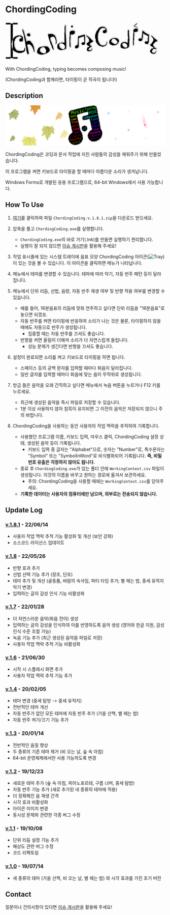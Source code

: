 # ChordingCoding
![ChordingCoding Logo](https://raw.githubusercontent.com/salt26/chordingcoding/master/ChordingCoding/Resources/Logos/Logo.gif)

With ChordingCoding, typing becomes composing music!

(ChordingCoding과 함께라면, 타이핑이 곧 작곡이 됩니다!)

## Description
![ChordingCoding](https://raw.githubusercontent.com/salt26/chordingcoding/master/ChordingCoding/Resources/Title.png)

ChordingCoding은 코딩과 문서 작업에 지친 사람들의 감성을 채워주기 위해 만들었습니다.

이 프로그램을 켜면 키보드로 타이핑을 할 때마다 아름다운 소리가 생겨납니다.

Windows Forms로 개발된 응용 프로그램으로, 64-bit Windows에서 사용 가능합니다.

## How To Use
1. [여기](https://github.com/salt26/chordingcoding/releases/tag/v.1.8.1)를 클릭하여 파일 `ChordingCoding.v.1.8.1.zip`을 다운로드 받으세요.
 
2. 압축을 풀고 `ChordingCoding.exe`를 실행합니다.
   * `ChordingCoding.exe`의 바로 가기(.lnk)를 만들면 실행하기 편리합니다.
   * 실행이 잘 되지 않으면 [이슈 게시판](https://github.com/salt26/chordingcoding/issues)을 활용해 주세요!

3. 작업 표시줄에 있는 시스템 트레이에 음표 모양 ChordingCoding 아이콘(![Tray](https://raw.githubusercontent.com/salt26/chordingcoding/master/ChordingCoding/Resources/Tray.ico))이 있는 것을 볼 수 있습니다. 이 아이콘을 클릭하면 메뉴가 나타납니다.

4. 메뉴에서 테마를 변경할 수 있습니다. 테마에 따라 악기, 자동 반주 패턴 등이 달라집니다.

5. 메뉴에서 단위 리듬, 선법, 음량, 자동 반주 재생 여부 및 반향 적용 여부를 변경할 수 있습니다.
   * 예를 들어, 16분음표의 리듬에 맞춰 연주하고 싶다면 단위 리듬을 "16분음표"로 놓으면 되겠죠.
   * 자동 반주를 켜면 타이핑에 반응하여 소리가 나는 것은 물론, 타이핑하지 않을 때에도 자동으로 반주가 생성됩니다.
     * 집중할 때는 자동 반주를 끄셔도 좋습니다.
   * 반향을 켜면 울림이 더해져 소리가 더 자연스럽게 들립니다.
     * 성능 문제가 생긴다면 반향을 끄셔도 좋습니다.

6. 설정이 완료되면 소리를 켜고 키보드로 타이핑을 하면 됩니다.
   * 스페이스 등의 공백 문자를 입력할 때마다 화음이 달라집니다.
   * 일반 글자를 입력할 때마다 화음에 맞는 음이 무작위로 생성됩니다.

7. 방금 들은 음악을 오래 간직하고 싶다면 메뉴에서 녹음 버튼을 누르거나 F12 키를 누르세요.
   * 최근에 생성된 음악을 즉시 파일로 저장할 수 있습니다.
   * 1분 이상 사용하지 않아 침묵이 유지되면 그 이전의 음악은 저장되지 않으니 주의 바랍니다.

8. ChordingCoding을 사용하는 동안 사용자의 작업 맥락을 추적하여 기록합니다.
   * 사용했던 프로그램 이름, 키보드 입력, 마우스 클릭, ChordingCoding 설정 상태, 생성된 음악 등이 기록됩니다.
     * 키보드 입력 중 글자는 "Alphabet"으로, 숫자는 "Number"로, 특수문자는 "Symbol" 또는 "SymbolInWord"로 비식별화되어 기록됩니다. **즉, 비밀번호 유출은 걱정하지 않아도 됩니다.**
   * 종료 후 `ChordingCoding.exe`가 있는 폴더 안에 `WorkingContext.csv` 파일이 생성됩니다. 이것의 이름을 바꾸고 원하는 경로에 옮겨서 보관하세요.
     * 주의: ChordingCoding을 사용할 때에는 `WorkingContext.csv`를 닫아주세요.
   * **기록한 데이터는 사용자의 컴퓨터에만 남으며, 외부로는 전송되지 않습니다.**

## Update Log
### [v.1.8.1](https://github.com/salt26/chordingcoding/tree/v.1.8.1) - 22/06/14
* 사용자 작업 맥락 추적 기능 활성화 및 개선 (보안 강화)
* 소스코드 라이선스 업데이트

### [v.1.8](https://github.com/salt26/chordingcoding/tree/v.1.8) - 22/05/26
* 반향 효과 추가
* 선법 선택 기능 추가 (장조, 단조)
* 테마 추가 및 개선 (골동품, 바람의 속삭임, 파티 타임 추가; 별 헤는 밤, 중세 유적지 악기 변경)
* 입력하는 글의 감성 인식 기능 비활성화

### [v.1.7](https://github.com/salt26/chordingcoding/tree/v.1.7) - 22/01/28
* 더 자연스러운 음악(화음 전이) 생성
* 입력하는 글의 감성을 인식하여 이를 반영하도록 음악 생성 (영어와 한글 지원, 감성 인식 수준 조절 가능)
* 녹음 기능 추가 (최근 생성된 음악을 파일로 저장)
* 사용자 작업 맥락 추적 기능 비활성화

### [v.1.6](https://github.com/salt26/chordingcoding/tree/v.1.6) - 21/06/30
* 시작 시 스플래시 화면 추가
* 사용자 작업 맥락 추적 기능 추가

### [v.1.4](https://github.com/salt26/chordingcoding/tree/v.1.4) - 20/02/05
* 테마 변경 (중세 탐방 -> 중세 유적지)
* 전반적인 테마 개선
* 자동 반주가 없던 모든 테마에 자동 반주 추가 (가을 산책, 별 헤는 밤)
* 자동 반주 켜기/끄기 기능 추가

### [v.1.3](https://github.com/salt26/chordingcoding/tree/c88de83e97e2b3d9c0b596ead8346596008a97b6) - 20/01/14
* 전반적인 음질 향상
* 두 종류의 기존 테마 제거 (비 오는 날, 숲 속 아침)
* 64-bit 운영체제에서만 사용 가능하도록 변경

### [v.1.2](https://github.com/salt26/chordingcoding/tree/d142907ad503d0a05afa29292f3c589c41f26535) - 19/12/23
* 새로운 테마 추가 (숲 속 아침, 피아노포르테, 구름 너머, 중세 탐방)
* 자동 반주 기능 추가 (새로 추가된 네 종류의 테마에 적용)
* 더 정확해진 음 재생 간격
* 시각 효과 비활성화
* 아이콘 이미지 변경
* 동시성 문제와 관련한 각종 버그 수정

### [v.1.1](https://github.com/salt26/chordingcoding/tree/e1bbfc8c63e4a041518cc3a9a29d0b716bef0e0f) - 19/10/08
* 단위 리듬 설정 기능 추가
* 해상도 관련 버그 수정
* 코드 리팩토링

### [v.1.0](https://github.com/salt26/chordingcoding/tree/bf916a4bd38ae5c2b004d9f9574b6253dc6fd225) - 19/07/14
* 세 종류의 테마 (가을 산책, 비 오는 날, 별 헤는 밤) 와 시각 효과를 가진 초기 버전

## Contact
질문이나 건의사항이 있다면 [이슈 게시판](https://github.com/salt26/chordingcoding/issues)을 활용해 주세요!
